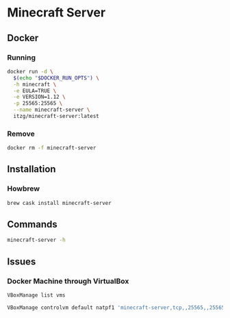 # Minecraft Server

## Docker

### Running

```sh
docker run -d \
  $(echo "$DOCKER_RUN_OPTS") \
  -h minecraft \
  -e EULA=TRUE \
  -e VERSION=1.12 \
  -p 25565:25565 \
  --name minecraft-server \
  itzg/minecraft-server:latest
```

### Remove

```sh
docker rm -f minecraft-server
```

## Installation

### Howbrew

```sh
brew cask install minecraft-server
```

## Commands

```sh
minecraft-server -h
```

## Issues

### Docker Machine through VirtualBox

```sh
VBoxManage list vms
```

```sh
VBoxManage controlvm default natpf1 'minecraft-server,tcp,,25565,,25565'
```
